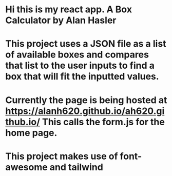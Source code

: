# Hi this is my react app. A Box Calculator by Alan Hasler

# This project uses a JSON file as a list of available boxes and compares that list to the user inputs to find a box that will fit the inputted values. 

# Currently the page is being hosted at https://alanh620.github.io/ah620.github.io/  This calls the form.js for the home page.

# This project makes use of font-awesome and tailwind 


